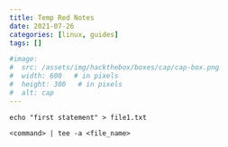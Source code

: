 ```yaml
---
title: Temp Red Notes
date: 2021-07-26
categories: [linux, guides]
tags: []

#image:
#  src: /assets/img/hackthebox/boxes/cap/cap-box.png
#  width: 600   # in pixels
#  height: 300   # in pixels
#  alt: cap
---
```


```
echo "first statement" > file1.txt
```
```
<command> | tee -a <file_name>
```
